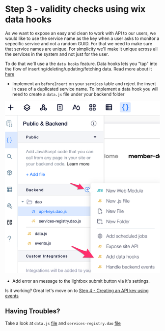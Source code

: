 # Step 3 - validity checks using wix data hooks

As we want to expose an easy and clean to work with API to our users, we would like to use the service name as the key when a user asks to monitor a sepecific service and not a random GUID. For that we need to make sure that service names are unique. For simplicity we'll make it unique across all the services in the system and not just for the user.

To do that we'll use a the `data hooks` feature. Data hooks lets you "tap" into the flow of inserting/deleting/updating/fetching data. Read more about it [here](https://www.wix.com/velo/reference/wix-data/hooks)

* Implement an `beforeInsert` on your `services` table and reject the insert in case of a duplicated service name. To implement a data hook you will need to create a `data.js` file under your backend folder

![data hooks](assets/hooks.png)


* Add error an message to the lightbox submit button via it's settings.

Is it working? Great let's move on to [Step 4 - Creating an API key using events](step4.md)


## Having Troubles?

Take a look at `data.js` [file](https://gist.github.com/ofirdagan/6d54522a379bf7becf7f394e642a3694) and  `services-registry.dao` [file](https://gist.github.com/ofirdagan/1d8925f054689c022a8af9b8688b2b17)
